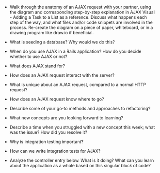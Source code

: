 
* Walk through the anatomy of an AJAX request with your partner, using the diagram and corresponding step-by-step explanation in AJAX Visual - Adding a Task to a List as a reference. Discuss what happens each step of the way, and what files and/or code snippets are involved in the process. Re-create the diagram on a piece of paper, whiteboard, or in a drawing program like draw.io if beneficial.

* What is seeding a database? Why would we do this?

* When do you use AJAX in a Rails application? How do you decide whether to use AJAX or not?

* What does AJAX stand for?

* How does an AJAX request interact with the server?

* What is unique about an AJAX request, compared to a normal HTTP request?

* How does an AJAX request know where to go?

* Describe some of your go-to methods and approaches to refactoring?

* What new concepts are you looking forward to learning?

* Describe a time when you struggled with a new concept this week; what was the issue? How did you resolve it?

* Why is integration testing important?

* How can we write integration tests for AJAX?

* Analyze the controller entry below. What is it doing? What can you learn about the application as a whole based on this singular block of code?
